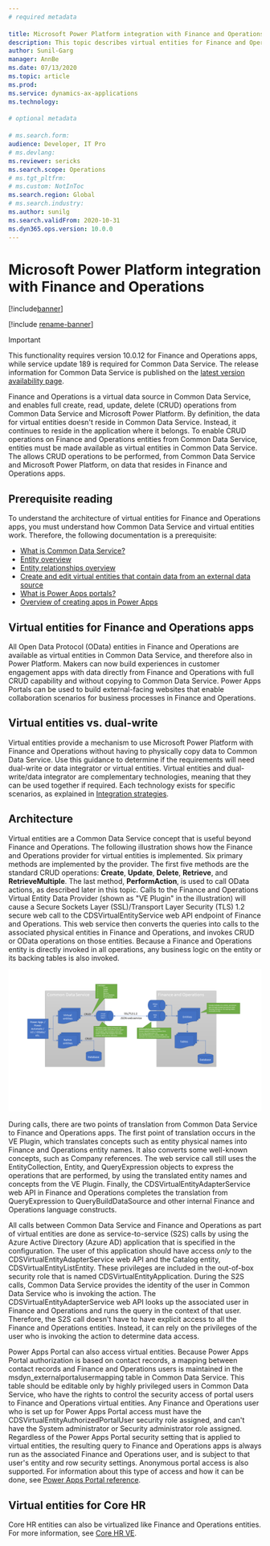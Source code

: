 ```yaml
---
# required metadata

title: Microsoft Power Platform integration with Finance and Operations
description: This topic describes virtual entities for Finance and Operations in Common Data Service.
author: Sunil-Garg
manager: AnnBe
ms.date: 07/13/2020
ms.topic: article
ms.prod:
ms.service: dynamics-ax-applications
ms.technology: 

# optional metadata

# ms.search.form:
audience: Developer, IT Pro
# ms.devlang: 
ms.reviewer: sericks
ms.search.scope: Operations
# ms.tgt_pltfrm: 
# ms.custom: NotInToc
ms.search.region: Global
# ms.search.industry:
ms.author: sunilg
ms.search.validFrom: 2020-10-31
ms.dyn365.ops.version: 10.0.0
---
```


# Microsoft Power Platform integration with Finance and Operations

[!include[banner](../includes/banner.md)]

[!include [rename-banner](~/includes/cc-data-platform-banner.md)]

> [!IMPORTANT]
> This functionality requires version 10.0.12 for Finance and Operations apps, while service update 189 is required for Common Data Service. The release information for Common Data Service is published on the [latest version availability page](https://docs.microsoft.com/business-applications-release-notes/dynamics/released-versions/dynamics-365ce#all-version-availability).

Finance and Operations is a virtual data source in Common Data Service, and enables full create, read, update, delete (CRUD) operations from Common Data Service and Microsoft Power Platform. By definition, the data for virtual entities doesn't reside in Common Data Service. Instead, it continues to reside in the application where it belongs. To enable CRUD operations on Finance and Operations entities from Common Data Service, entities must be made available as virtual entities in Common Data Service. The allows CRUD operations to be performed, from Common Data Service and Microsoft Power Platform, on data that resides in Finance and Operations apps.

## Prerequisite reading

To understand the architecture of virtual entities for Finance and Operations apps, you must understand how Common Data Service and virtual entities work. Therefore, the following documentation is a prerequisite:

- [What is Common Data Service?](https://docs.microsoft.com/powerapps/maker/common-data-service/data-platform-intro)
- [Entity overview](https://docs.microsoft.com/powerapps/maker/common-data-service/entity-overview)
- [Entity relationships overview](https://docs.microsoft.com/powerapps/maker/common-data-service/relationships-overview)
- [Create and edit virtual entities that contain data from an external data source](https://docs.microsoft.com/powerapps/maker/common-data-service/create-edit-virtual-entities)
- [What is Power Apps portals?](https://docs.microsoft.com/powerapps/maker/portals/overview)
- [Overview of creating apps in Power Apps](https://docs.microsoft.com/powerapps/maker/)

## Virtual entities for Finance and Operations apps

All Open Data Protocol (OData) entities in Finance and Operations are available as virtual entities in Common Data Service, and therefore also in Power Platform. Makers can now build experiences in customer engagement apps with data directly from Finance and Operations with full CRUD capability and without copying to Common Data Service. Power Apps Portals can be used to build external-facing websites that enable collaboration scenarios for business processes in Finance and Operations.

## Virtual entities vs. dual-write
Virtual entities provide a mechanism to use Microsoft Power Platform with Finance and Operations without having to physically copy data to Common Data Service. Use this guidance to determine if the requirements will need dual-write or data integrator or virtual entities. Virtual entities and dual-write/data integrator are complementary technologies, meaning that they can be used together if required. Each technology exists for specific scenarios, as explained in [Integration strategies](https://docs.microsoft.com/dynamics365/fin-ops-core/dev-itpro/data-entities/integration-overview).

## Architecture

Virtual entities are a Common Data Service concept that is useful beyond Finance and Operations. The following illustration shows how the Finance and Operations provider for virtual entities is implemented. Six primary methods are implemented by the provider. The first five methods are the standard CRUD operations: **Create**, **Update**, **Delete**, **Retrieve**, and **RetrieveMultiple**. The last method, **PerformAction**, is used to call OData actions, as described later in this topic. Calls to the Finance and Operations Virtual Entity Data Provider (shown as "VE Plugin" in the illustration) will cause a Secure Sockets Layer (SSL)/Transport Layer Security (TLS) 1.2 secure web call to the CDSVirtualEntityService web API endpoint of Finance and Operations. This web service then converts the queries into calls to the associated physical entities in Finance and Operations, and invokes CRUD or OData operations on those entities. Because a Finance and Operations entity is directly invoked in all operations, any business logic on the entity or its backing tables is also invoked.

[![Architecture of virtual entities for Finance and Operations apps](../media/fovearchitecture.png)](../media/fovearchitecture.png)

During calls, there are two points of translation from Common Data Service to Finance and Operations apps. The first point of translation occurs in the VE Plugin, which translates concepts such as entity physical names into Finance and Operations entity names. It also converts some well-known concepts, such as Company references. The web service call still uses the EntityCollection, Entity, and QueryExpression objects to express the operations that are performed, by using the translated entity names and concepts from the VE Plugin. Finally, the CDSVirtualEntityAdapterService web API in Finance and Operations completes the translation from QueryExpression to QueryBuildDataSource and other internal Finance and Operations language constructs.

All calls between Common Data Service and Finance and Operations as part of virtual entities are done as service-to-service (S2S) calls by using the Azure Active Directory (Azure AD) application that is specified in the configuration. The user of this application should have access *only* to the CDSVirtualEntityAdapterService web API and the Catalog entity, CDSVirtualEntityListEntity. These privileges are included in the out-of-box security role that is named CDSVirtualEntityApplication. During the S2S calls, Common Data Service provides the identity of the user in Common Data Service who is invoking the action. The CDSVirtualEntityAdapterService web API looks up the associated user in Finance and Operations and runs the query in the context of that user. Therefore, the S2S call doesn't have to have explicit access to all the Finance and Operations entities. Instead, it can rely on the privileges of the user who is invoking the action to determine data access.

Power Apps Portal can also access virtual entities. Because Power Apps Portal authorization is based on contact records, a mapping between contact records and Finance and Operations users is maintained in the msdyn\_externalportalusermapping table in Common Data Service. This table should be editable only by highly privileged users in Common Data Service, who have the rights to control the security access of portal users to Finance and Operations virtual entities. Any Finance and Operations user who is set up for Power Apps Portal access must have the CDSVirtualEntityAuthorizedPortalUser security role assigned, and can't have the System administrator or Security administrator role assigned. Regardless of the Power Apps Portal security setting that is applied to virtual entities, the resulting query to Finance and Operations apps is always run as the associated Finance and Operations user, and is subject to that user's entity and row security settings. Anonymous portal access is also supported. For information about this type of access and how it can be done, see [Power Apps Portal reference](power-portal-reference.md).

## Virtual entities for Core HR
Core HR entities can also be virtualized like Finance and Operations entities. For more information, see [Core HR VE](https://docs.microsoft.com/dynamics365/human-resources/hr-admin-integration-common-data-service-virtual-entities).

